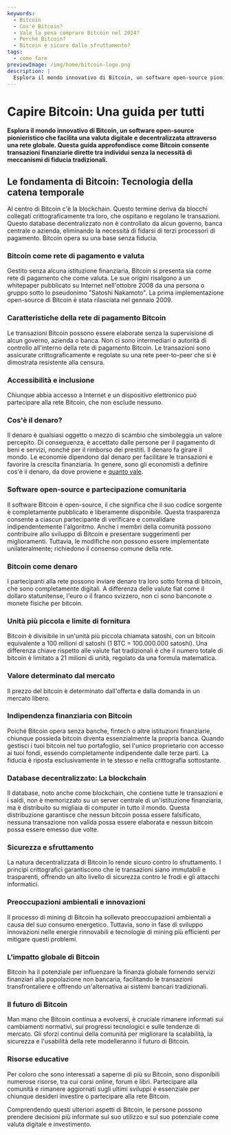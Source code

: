 ```yaml
---
keywords:
  - Bitcoin
  - Cos'è Bitcoin?
  - Vale la pena comprare Bitcoin nel 2024?
  - Perché Bitcoin?
  - Bitcoin è sicuro dallo sfruttamento?
tags:
  - come fare
previewImage: /img/home/bitcoin-logo.png
description: |
  Esplora il mondo innovativo di Bitcoin, un software open-source pionieristico che facilita una valuta digitale e decentralizzata attraverso una rete globale.
---
```


# Capire Bitcoin: Una guida per tutti

**Esplora il mondo innovativo di Bitcoin, un software open-source pionieristico che facilita una valuta digitale e decentralizzata attraverso una rete globale. Questa guida approfondisce come Bitcoin consente transazioni finanziarie dirette tra individui senza la necessità di meccanismi di fiducia tradizionali.**

## Le fondamenta di Bitcoin: Tecnologia della catena temporale
Al centro di Bitcoin c'è la blockchain. Questo termine deriva da blocchi collegati crittograficamente tra loro, che ospitano e regolano le transazioni. Questo database decentralizzato non è controllato da alcun governo, banca centrale o azienda, eliminando la necessità di fidarsi di terzi processori di pagamento. Bitcoin opera su una base senza fiducia.

### Bitcoin come rete di pagamento e valuta
Gestito senza alcuna istituzione finanziaria, Bitcoin si presenta sia come rete di pagamento che come valuta. Le sue origini risalgono a un whitepaper pubblicato su Internet nell'ottobre 2008 da una persona o gruppo sotto lo pseudonimo "Satoshi Nakamoto". La prima implementazione open-source di Bitcoin è stata rilasciata nel gennaio 2009.

### Caratteristiche della rete di pagamento Bitcoin
Le transazioni Bitcoin possono essere elaborate senza la supervisione di alcun governo, azienda o banca. Non ci sono intermediari o autorità di controllo all'interno della rete di pagamento Bitcoin. Le transazioni sono assicurate crittograficamente e regolate su una rete peer-to-peer che si è dimostrata resistente alla censura.

### Accessibilità e inclusione
Chiunque abbia accesso a Internet e un dispositivo elettronico può partecipare alla rete Bitcoin, che non esclude nessuno.

### Cos'è il denaro?
Il denaro è qualsiasi oggetto o mezzo di scambio che simboleggia un valore percepito. Di conseguenza, è accettato dalle persone per il pagamento di beni e servizi, nonché per il rimborso dei prestiti. Il denaro fa girare il mondo. Le economie dipendono dal denaro per facilitare le transazioni e favorire la crescita finanziaria. In genere, sono gli economisti a definire cos'è il denaro, da dove proviene e [quanto vale](https://saifedean.com/tbs).

### Software open-source e partecipazione comunitaria
Il software Bitcoin è open-source, il che significa che il suo codice sorgente è completamente pubblicato e liberamente disponibile. Questa trasparenza consente a ciascun partecipante di verificare e convalidare indipendentemente l'algoritmo. Anche i membri della comunità possono contribuire allo sviluppo di Bitcoin e presentare suggerimenti per miglioramenti. Tuttavia, le modifiche non possono essere implementate unilateralmente; richiedono il consenso comune della rete.

### Bitcoin come denaro
I partecipanti alla rete possono inviare denaro tra loro sotto forma di bitcoin, che sono completamente digitali. A differenza delle valute fiat come il dollaro statunitense, l'euro o il franco svizzero, non ci sono banconote o monete fisiche per bitcoin.

### Unità più piccola e limite di fornitura
Bitcoin è divisibile in un'unità più piccola chiamata satoshi, con un bitcoin equivalente a 100 milioni di satoshi (1 BTC = 100.000.000 satoshi). Una differenza chiave rispetto alle valute fiat tradizionali è che il numero totale di bitcoin è limitato a 21 milioni di unità, regolato da una formula matematica.

### Valore determinato dal mercato
Il prezzo del bitcoin è determinato dall'offerta e dalla domanda in un mercato libero.

### Indipendenza finanziaria con Bitcoin
Poiché Bitcoin opera senza banche, fintech o altre istituzioni finanziarie, chiunque possieda bitcoin diventa essenzialmente la propria banca. Quando gestisci i tuoi bitcoin nel tuo portafoglio, sei l'unico proprietario con accesso ai tuoi fondi, essendo completamente indipendente dalle terze parti. La fiducia è riposta esclusivamente in te stesso e nella crittografia sottostante.

### Database decentralizzato: La blockchain
Il database, noto anche come blockchain, che contiene tutte le transazioni e i saldi, non è memorizzato su un server centrale di un'istituzione finanziaria, ma è distribuito su migliaia di computer in tutto il mondo. Questa distribuzione garantisce che nessun bitcoin possa essere falsificato, nessuna transazione non valida possa essere elaborata e nessun bitcoin possa essere emesso due volte.

### Sicurezza e sfruttamento
La natura decentralizzata di Bitcoin lo rende sicuro contro lo sfruttamento. I principi crittografici garantiscono che le transazioni siano immutabili e trasparenti, offrendo un alto livello di sicurezza contro le frodi e gli attacchi informatici.

### Preoccupazioni ambientali e innovazioni
Il processo di mining di Bitcoin ha sollevato preoccupazioni ambientali a causa del suo consumo energetico. Tuttavia, sono in fase di sviluppo innovazioni nelle energie rinnovabili e tecnologie di mining più efficienti per mitigare questi problemi.

### L'impatto globale di Bitcoin
Bitcoin ha il potenziale per influenzare la finanza globale fornendo servizi finanziari alla popolazione non bancaria, facilitando le transazioni transfrontaliere e offrendo un'alternativa ai sistemi bancari tradizionali.

### Il futuro di Bitcoin
Man mano che Bitcoin continua a evolversi, è cruciale rimanere informati sui cambiamenti normativi, sui progressi tecnologici e sulle tendenze di mercato. Gli sforzi continui della comunità per migliorare la scalabilità, la sicurezza e l'usabilità della rete modelleranno il futuro di Bitcoin.

### Risorse educative
Per coloro che sono interessati a saperne di più su Bitcoin, sono disponibili numerose risorse, tra cui corsi online, forum e libri. Partecipare alla comunità e rimanere aggiornati sugli ultimi sviluppi è essenziale per chiunque desideri investire o partecipare alla rete Bitcoin.

Comprendendo questi ulteriori aspetti di Bitcoin, le persone possono prendere decisioni più informate sul suo utilizzo e sul suo potenziale come valuta digitale e investimento.